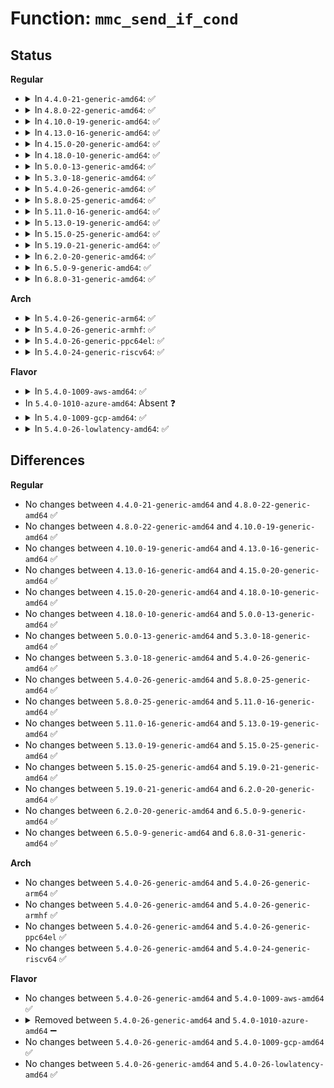 # Function: <code>mmc_send_if_cond</code>

## Status
<b>Regular</b>
<ul>
<li>
<details>
<summary>In <code>4.4.0-21-generic-amd64</code>: ✅</summary>

```c
int mmc_send_if_cond(struct mmc_host * host, u32 ocr)
```

```json
{
  "name": "mmc_send_if_cond",
  "collision_type": "Unique Global",
  "inline_type": "No",
  "funcs": [
    {
      "addr": 18446744071585956720,
      "name": "mmc_send_if_cond",
      "external": true,
      "loc": "drivers/mmc/core/sd_ops.c:196",
      "file": "drivers/mmc/core/sd_ops.c",
      "inline": "seen, unknown",
      "caller_inline": [],
      "caller_func": [
        "drivers/mmc/core/core.c:mmc_rescan",
        "drivers/mmc/core/sd.c:mmc_sd_get_cid",
        "drivers/mmc/core/sd.c:mmc_sd_get_cid",
        "drivers/mmc/core/sdio.c:mmc_sdio_init_card",
        "drivers/mmc/core/sdio.c:mmc_sdio_power_restore",
        "drivers/mmc/core/sdio.c:mmc_sdio_resume"
      ]
    }
  ],
  "symbols": [
    {
      "addr": 18446744071585956720,
      "name": "mmc_send_if_cond",
      "section": ".text",
      "bind": "STB_GLOBAL",
      "size": 157
    }
  ]
}
```
</details>
</li>
<li>
<details>
<summary>In <code>4.8.0-22-generic-amd64</code>: ✅</summary>

```c
int mmc_send_if_cond(struct mmc_host * host, u32 ocr)
```

```json
{
  "name": "mmc_send_if_cond",
  "collision_type": "Unique Global",
  "inline_type": "No",
  "funcs": [
    {
      "addr": 18446744071586362144,
      "name": "mmc_send_if_cond",
      "external": true,
      "loc": "drivers/mmc/core/sd_ops.c:191",
      "file": "drivers/mmc/core/sd_ops.c",
      "inline": "seen, unknown",
      "caller_inline": [],
      "caller_func": [
        "drivers/mmc/core/core.c:mmc_rescan",
        "drivers/mmc/core/sd.c:mmc_sd_get_cid",
        "drivers/mmc/core/sd.c:mmc_sd_get_cid",
        "drivers/mmc/core/sdio.c:mmc_sdio_power_restore",
        "drivers/mmc/core/sdio.c:mmc_sdio_resume",
        "drivers/mmc/core/sdio.c:mmc_sdio_init_card"
      ]
    }
  ],
  "symbols": [
    {
      "addr": 18446744071586362144,
      "name": "mmc_send_if_cond",
      "section": ".text",
      "bind": "STB_GLOBAL",
      "size": 156
    }
  ]
}
```
</details>
</li>
<li>
<details>
<summary>In <code>4.10.0-19-generic-amd64</code>: ✅</summary>

```c
int mmc_send_if_cond(struct mmc_host * host, u32 ocr)
```

```json
{
  "name": "mmc_send_if_cond",
  "collision_type": "Unique Global",
  "inline_type": "No",
  "funcs": [
    {
      "addr": 18446744071586571216,
      "name": "mmc_send_if_cond",
      "external": true,
      "loc": "drivers/mmc/core/sd_ops.c:186",
      "file": "drivers/mmc/core/sd_ops.c",
      "inline": "seen, unknown",
      "caller_inline": [],
      "caller_func": [
        "drivers/mmc/core/core.c:mmc_rescan",
        "drivers/mmc/core/sd.c:mmc_sd_get_cid",
        "drivers/mmc/core/sd.c:mmc_sd_get_cid",
        "drivers/mmc/core/sdio.c:mmc_sdio_power_restore",
        "drivers/mmc/core/sdio.c:mmc_sdio_resume",
        "drivers/mmc/core/sdio.c:mmc_sdio_init_card"
      ]
    }
  ],
  "symbols": [
    {
      "addr": 18446744071586571216,
      "name": "mmc_send_if_cond",
      "section": ".text",
      "bind": "STB_GLOBAL",
      "size": 156
    }
  ]
}
```
</details>
</li>
<li>
<details>
<summary>In <code>4.13.0-16-generic-amd64</code>: ✅</summary>

```c
int mmc_send_if_cond(struct mmc_host * host, u32 ocr)
```

```json
{
  "name": "mmc_send_if_cond",
  "collision_type": "Unique Global",
  "inline_type": "No",
  "funcs": [
    {
      "addr": 18446744071586696000,
      "name": "mmc_send_if_cond",
      "external": true,
      "loc": "drivers/mmc/core/sd_ops.c:186",
      "file": "drivers/mmc/core/sd_ops.c",
      "inline": "seen, unknown",
      "caller_inline": [],
      "caller_func": [
        "drivers/mmc/core/core.c:mmc_rescan",
        "drivers/mmc/core/sd.c:mmc_sd_get_cid",
        "drivers/mmc/core/sd.c:mmc_sd_get_cid",
        "drivers/mmc/core/sdio.c:mmc_sdio_power_restore",
        "drivers/mmc/core/sdio.c:mmc_sdio_resume",
        "drivers/mmc/core/sdio.c:mmc_sdio_resend_if_cond"
      ]
    }
  ],
  "symbols": [
    {
      "addr": 18446744071586696000,
      "name": "mmc_send_if_cond",
      "section": ".text",
      "bind": "STB_GLOBAL",
      "size": 154
    }
  ]
}
```
</details>
</li>
<li>
<details>
<summary>In <code>4.15.0-20-generic-amd64</code>: ✅</summary>

```c
int mmc_send_if_cond(struct mmc_host * host, u32 ocr)
```

```json
{
  "name": "mmc_send_if_cond",
  "collision_type": "Unique Global",
  "inline_type": "No",
  "funcs": [
    {
      "addr": 18446744071587180736,
      "name": "mmc_send_if_cond",
      "external": true,
      "loc": "drivers/mmc/core/sd_ops.c:186",
      "file": "drivers/mmc/core/sd_ops.c",
      "inline": "seen, unknown",
      "caller_inline": [],
      "caller_func": [
        "drivers/mmc/core/core.c:mmc_rescan",
        "drivers/mmc/core/sd.c:mmc_sd_get_cid",
        "drivers/mmc/core/sd.c:mmc_sd_get_cid",
        "drivers/mmc/core/sdio.c:mmc_sdio_power_restore",
        "drivers/mmc/core/sdio.c:mmc_sdio_resume",
        "drivers/mmc/core/sdio.c:mmc_sdio_resend_if_cond"
      ]
    }
  ],
  "symbols": [
    {
      "addr": 18446744071587180736,
      "name": "mmc_send_if_cond",
      "section": ".text",
      "bind": "STB_GLOBAL",
      "size": 154
    }
  ]
}
```
</details>
</li>
<li>
<details>
<summary>In <code>4.18.0-10-generic-amd64</code>: ✅</summary>

```c
int mmc_send_if_cond(struct mmc_host * host, u32 ocr)
```

```json
{
  "name": "mmc_send_if_cond",
  "collision_type": "Unique Global",
  "inline_type": "No",
  "funcs": [
    {
      "addr": 18446744071587480832,
      "name": "mmc_send_if_cond",
      "external": true,
      "loc": "drivers/mmc/core/sd_ops.c:186",
      "file": "drivers/mmc/core/sd_ops.c",
      "inline": "seen, unknown",
      "caller_inline": [],
      "caller_func": [
        "drivers/mmc/core/core.c:mmc_rescan",
        "drivers/mmc/core/sdio.c:mmc_sdio_resend_if_cond"
      ]
    }
  ],
  "symbols": [
    {
      "addr": 18446744071587480832,
      "name": "mmc_send_if_cond",
      "section": ".text",
      "bind": "STB_GLOBAL",
      "size": 154
    }
  ]
}
```
</details>
</li>
<li>
<details>
<summary>In <code>5.0.0-13-generic-amd64</code>: ✅</summary>

```c
int mmc_send_if_cond(struct mmc_host * host, u32 ocr)
```

```json
{
  "name": "mmc_send_if_cond",
  "collision_type": "Unique Global",
  "inline_type": "No",
  "funcs": [
    {
      "addr": 18446744071587660944,
      "name": "mmc_send_if_cond",
      "external": true,
      "loc": "drivers/mmc/core/sd_ops.c:186",
      "file": "drivers/mmc/core/sd_ops.c",
      "inline": "seen, unknown",
      "caller_inline": [],
      "caller_func": [
        "drivers/mmc/core/core.c:mmc_rescan",
        "drivers/mmc/core/sdio.c:mmc_sdio_resend_if_cond"
      ]
    }
  ],
  "symbols": [
    {
      "addr": 18446744071587660944,
      "name": "mmc_send_if_cond",
      "section": ".text",
      "bind": "STB_GLOBAL",
      "size": 154
    }
  ]
}
```
</details>
</li>
<li>
<details>
<summary>In <code>5.3.0-18-generic-amd64</code>: ✅</summary>

```c
int mmc_send_if_cond(struct mmc_host * host, u32 ocr)
```

```json
{
  "name": "mmc_send_if_cond",
  "collision_type": "Unique Global",
  "inline_type": "No",
  "funcs": [
    {
      "addr": 18446744071587939248,
      "name": "mmc_send_if_cond",
      "external": true,
      "loc": "drivers/mmc/core/sd_ops.c:161",
      "file": "drivers/mmc/core/sd_ops.c",
      "inline": "seen, unknown",
      "caller_inline": [],
      "caller_func": [
        "drivers/mmc/core/core.c:mmc_rescan",
        "drivers/mmc/core/sd.c:mmc_sd_get_cid",
        "drivers/mmc/core/sd.c:mmc_sd_get_cid",
        "drivers/mmc/core/sdio.c:mmc_sdio_resend_if_cond"
      ]
    }
  ],
  "symbols": [
    {
      "addr": 18446744071587939248,
      "name": "mmc_send_if_cond",
      "section": ".text",
      "bind": "STB_GLOBAL",
      "size": 154
    }
  ]
}
```
</details>
</li>
<li>
<details>
<summary>In <code>5.4.0-26-generic-amd64</code>: ✅</summary>

```c
int mmc_send_if_cond(struct mmc_host * host, u32 ocr)
```

```json
{
  "name": "mmc_send_if_cond",
  "collision_type": "Unique Global",
  "inline_type": "No",
  "funcs": [
    {
      "addr": 18446744071588145152,
      "name": "mmc_send_if_cond",
      "external": true,
      "loc": "drivers/mmc/core/sd_ops.c:161",
      "file": "drivers/mmc/core/sd_ops.c",
      "inline": "seen, unknown",
      "caller_inline": [],
      "caller_func": [
        "drivers/mmc/core/core.c:mmc_rescan",
        "drivers/mmc/core/sd.c:mmc_sd_get_cid",
        "drivers/mmc/core/sd.c:mmc_sd_get_cid",
        "drivers/mmc/core/sdio.c:mmc_sdio_resend_if_cond"
      ]
    }
  ],
  "symbols": [
    {
      "addr": 18446744071588145152,
      "name": "mmc_send_if_cond",
      "section": ".text",
      "bind": "STB_GLOBAL",
      "size": 154
    }
  ]
}
```
</details>
</li>
<li>
<details>
<summary>In <code>5.8.0-25-generic-amd64</code>: ✅</summary>

```c
int mmc_send_if_cond(struct mmc_host * host, u32 ocr)
```

```json
{
  "name": "mmc_send_if_cond",
  "collision_type": "Unique Global",
  "inline_type": "No",
  "funcs": [
    {
      "addr": 18446744071589008928,
      "name": "mmc_send_if_cond",
      "external": true,
      "loc": "drivers/mmc/core/sd_ops.c:161",
      "file": "drivers/mmc/core/sd_ops.c",
      "inline": "seen, unknown",
      "caller_inline": [],
      "caller_func": [
        "drivers/mmc/core/core.c:mmc_rescan_try_freq",
        "drivers/mmc/core/sd.c:mmc_sd_get_cid",
        "drivers/mmc/core/sd.c:mmc_sd_get_cid",
        "drivers/mmc/core/sdio.c:mmc_sdio_init_card",
        "drivers/mmc/core/sdio.c:mmc_sdio_init_card"
      ]
    }
  ],
  "symbols": [
    {
      "addr": 18446744071589008928,
      "name": "mmc_send_if_cond",
      "section": ".text",
      "bind": "STB_GLOBAL",
      "size": 153
    }
  ]
}
```
</details>
</li>
<li>
<details>
<summary>In <code>5.11.0-16-generic-amd64</code>: ✅</summary>

```c
int mmc_send_if_cond(struct mmc_host * host, u32 ocr)
```

```json
{
  "name": "mmc_send_if_cond",
  "collision_type": "Unique Global",
  "inline_type": "No",
  "funcs": [
    {
      "addr": 18446744071589017920,
      "name": "mmc_send_if_cond",
      "external": true,
      "loc": "drivers/mmc/core/sd_ops.c:196",
      "file": "drivers/mmc/core/sd_ops.c",
      "inline": "seen, unknown",
      "caller_inline": [],
      "caller_func": [
        "drivers/mmc/core/sd.c:mmc_sd_get_cid",
        "drivers/mmc/core/sd.c:mmc_sd_get_cid",
        "drivers/mmc/core/sdio.c:mmc_sdio_init_card",
        "drivers/mmc/core/sdio.c:mmc_sdio_init_card"
      ]
    }
  ],
  "symbols": [
    {
      "addr": 18446744071589017920,
      "name": "mmc_send_if_cond",
      "section": ".text",
      "bind": "STB_GLOBAL",
      "size": 153
    }
  ]
}
```
</details>
</li>
<li>
<details>
<summary>In <code>5.13.0-19-generic-amd64</code>: ✅</summary>

```c
int mmc_send_if_cond(struct mmc_host * host, u32 ocr)
```

```json
{
  "name": "mmc_send_if_cond",
  "collision_type": "Unique Global",
  "inline_type": "No",
  "funcs": [
    {
      "addr": 18446744071588905248,
      "name": "mmc_send_if_cond",
      "external": true,
      "loc": "drivers/mmc/core/sd_ops.c:196",
      "file": "drivers/mmc/core/sd_ops.c",
      "inline": "seen, unknown",
      "caller_inline": [],
      "caller_func": [
        "drivers/mmc/core/sd.c:mmc_sd_get_cid",
        "drivers/mmc/core/sd.c:mmc_sd_get_cid",
        "drivers/mmc/core/sdio.c:mmc_sdio_init_card",
        "drivers/mmc/core/sdio.c:mmc_sdio_init_card"
      ]
    }
  ],
  "symbols": [
    {
      "addr": 18446744071588905248,
      "name": "mmc_send_if_cond",
      "section": ".text",
      "bind": "STB_GLOBAL",
      "size": 151
    }
  ]
}
```
</details>
</li>
<li>
<details>
<summary>In <code>5.15.0-25-generic-amd64</code>: ✅</summary>

```c
int mmc_send_if_cond(struct mmc_host * host, u32 ocr)
```

```json
{
  "name": "mmc_send_if_cond",
  "collision_type": "Unique Global",
  "inline_type": "No",
  "funcs": [
    {
      "addr": 18446744071589611744,
      "name": "mmc_send_if_cond",
      "external": true,
      "loc": "drivers/mmc/core/sd_ops.c:197",
      "file": "drivers/mmc/core/sd_ops.c",
      "inline": "seen, unknown",
      "caller_inline": [],
      "caller_func": [
        "drivers/mmc/core/sd.c:mmc_sd_get_cid",
        "drivers/mmc/core/sd.c:mmc_sd_get_cid",
        "drivers/mmc/core/sdio.c:mmc_sdio_init_card",
        "drivers/mmc/core/sdio.c:mmc_sdio_init_card"
      ]
    }
  ],
  "symbols": [
    {
      "addr": 18446744071589611744,
      "name": "mmc_send_if_cond",
      "section": ".text",
      "bind": "STB_GLOBAL",
      "size": 151
    }
  ]
}
```
</details>
</li>
<li>
<details>
<summary>In <code>5.19.0-21-generic-amd64</code>: ✅</summary>

```c
int mmc_send_if_cond(struct mmc_host * host, u32 ocr)
```

```json
{
  "name": "mmc_send_if_cond",
  "collision_type": "Unique Global",
  "inline_type": "No",
  "funcs": [
    {
      "addr": 18446744071591109648,
      "name": "mmc_send_if_cond",
      "external": true,
      "loc": "drivers/mmc/core/sd_ops.c:197",
      "file": "drivers/mmc/core/sd_ops.c",
      "inline": "seen, unknown",
      "caller_inline": [],
      "caller_func": [
        "drivers/mmc/core/sd.c:mmc_sd_get_cid",
        "drivers/mmc/core/sd.c:mmc_sd_get_cid",
        "drivers/mmc/core/sdio.c:mmc_sdio_init_card",
        "drivers/mmc/core/sdio.c:mmc_sdio_init_card"
      ]
    }
  ],
  "symbols": [
    {
      "addr": 18446744071591109648,
      "name": "mmc_send_if_cond",
      "section": ".text",
      "bind": "STB_GLOBAL",
      "size": 163
    }
  ]
}
```
</details>
</li>
<li>
<details>
<summary>In <code>6.2.0-20-generic-amd64</code>: ✅</summary>

```c
int mmc_send_if_cond(struct mmc_host * host, u32 ocr)
```

```json
{
  "name": "mmc_send_if_cond",
  "collision_type": "Unique Global",
  "inline_type": "No",
  "funcs": [
    {
      "addr": 18446744071592830704,
      "name": "mmc_send_if_cond",
      "external": true,
      "loc": "drivers/mmc/core/sd_ops.c:197",
      "file": "drivers/mmc/core/sd_ops.c",
      "inline": "seen, unknown",
      "caller_inline": [],
      "caller_func": [
        "drivers/mmc/core/sd.c:mmc_sd_get_cid",
        "drivers/mmc/core/sd.c:mmc_sd_get_cid",
        "drivers/mmc/core/sdio.c:mmc_sdio_init_card",
        "drivers/mmc/core/sdio.c:mmc_sdio_init_card"
      ]
    }
  ],
  "symbols": [
    {
      "addr": 18446744071592830704,
      "name": "mmc_send_if_cond",
      "section": ".text",
      "bind": "STB_GLOBAL",
      "size": 163
    }
  ]
}
```
</details>
</li>
<li>
<details>
<summary>In <code>6.5.0-9-generic-amd64</code>: ✅</summary>

```c
int mmc_send_if_cond(struct mmc_host * host, u32 ocr)
```

```json
{
  "name": "mmc_send_if_cond",
  "collision_type": "Unique Global",
  "inline_type": "No",
  "funcs": [
    {
      "addr": 18446744071593267296,
      "name": "mmc_send_if_cond",
      "external": true,
      "loc": "drivers/mmc/core/sd_ops.c:197",
      "file": "drivers/mmc/core/sd_ops.c",
      "inline": "seen, unknown",
      "caller_inline": [],
      "caller_func": [
        "drivers/mmc/core/sd.c:mmc_sd_get_cid",
        "drivers/mmc/core/sd.c:mmc_sd_get_cid",
        "drivers/mmc/core/sdio.c:mmc_sdio_init_card",
        "drivers/mmc/core/sdio.c:mmc_sdio_init_card"
      ]
    }
  ],
  "symbols": [
    {
      "addr": 18446744071593267296,
      "name": "mmc_send_if_cond",
      "section": ".text",
      "bind": "STB_GLOBAL",
      "size": 163
    }
  ]
}
```
</details>
</li>
<li>
<details>
<summary>In <code>6.8.0-31-generic-amd64</code>: ✅</summary>

```c
int mmc_send_if_cond(struct mmc_host * host, u32 ocr)
```

```json
{
  "name": "mmc_send_if_cond",
  "collision_type": "Unique Global",
  "inline_type": "No",
  "funcs": [
    {
      "addr": 18446744071594023328,
      "name": "mmc_send_if_cond",
      "external": true,
      "loc": "drivers/mmc/core/sd_ops.c:197",
      "file": "drivers/mmc/core/sd_ops.c",
      "inline": "seen, unknown",
      "caller_inline": [],
      "caller_func": [
        "drivers/mmc/core/sd.c:mmc_sd_get_cid",
        "drivers/mmc/core/sd.c:mmc_sd_get_cid",
        "drivers/mmc/core/sdio.c:mmc_sdio_init_card",
        "drivers/mmc/core/sdio.c:mmc_sdio_init_card"
      ]
    }
  ],
  "symbols": [
    {
      "addr": 18446744071594023328,
      "name": "mmc_send_if_cond",
      "section": ".text",
      "bind": "STB_GLOBAL",
      "size": 163
    }
  ]
}
```
</details>
</li>
</ul>
<b>Arch</b>
<ul>
<li>
<details>
<summary>In <code>5.4.0-26-generic-arm64</code>: ✅</summary>

```c
int mmc_send_if_cond(struct mmc_host * host, u32 ocr)
```

```json
{
  "name": "mmc_send_if_cond",
  "collision_type": "Unique Global",
  "inline_type": "No",
  "funcs": [
    {
      "addr": 18446603336501397816,
      "name": "mmc_send_if_cond",
      "external": true,
      "loc": "drivers/mmc/core/sd_ops.c:161",
      "file": "drivers/mmc/core/sd_ops.c",
      "inline": "seen, unknown",
      "caller_inline": [],
      "caller_func": [
        "drivers/mmc/core/core.c:mmc_rescan",
        "drivers/mmc/core/sd.c:mmc_sd_get_cid",
        "drivers/mmc/core/sd.c:mmc_sd_get_cid",
        "drivers/mmc/core/sdio.c:mmc_sdio_resend_if_cond"
      ]
    }
  ],
  "symbols": [
    {
      "addr": 18446603336501397816,
      "name": "mmc_send_if_cond",
      "section": ".text",
      "bind": "STB_GLOBAL",
      "size": 188
    }
  ]
}
```
</details>
</li>
<li>
<details>
<summary>In <code>5.4.0-26-generic-armhf</code>: ✅</summary>

```c
int mmc_send_if_cond(struct mmc_host * host, u32 ocr)
```

```json
{
  "name": "mmc_send_if_cond",
  "collision_type": "Unique Global",
  "inline_type": "No",
  "funcs": [
    {
      "addr": 3233886920,
      "name": "mmc_send_if_cond",
      "external": true,
      "loc": "drivers/mmc/core/sd_ops.c:161",
      "file": "drivers/mmc/core/sd_ops.c",
      "inline": "seen, unknown",
      "caller_inline": [],
      "caller_func": [
        "drivers/mmc/core/core.c:mmc_rescan",
        "drivers/mmc/core/sd.c:mmc_sd_get_cid",
        "drivers/mmc/core/sd.c:mmc_sd_get_cid",
        "drivers/mmc/core/sdio.c:mmc_sdio_resend_if_cond"
      ]
    }
  ],
  "symbols": [
    {
      "addr": 3233886920,
      "name": "mmc_send_if_cond",
      "section": ".text",
      "bind": "STB_GLOBAL",
      "size": 196
    }
  ]
}
```
</details>
</li>
<li>
<details>
<summary>In <code>5.4.0-26-generic-ppc64el</code>: ✅</summary>

```c
int mmc_send_if_cond(struct mmc_host * host, u32 ocr)
```

```json
{
  "name": "mmc_send_if_cond",
  "collision_type": "Unique Global",
  "inline_type": "No",
  "funcs": [
    {
      "addr": 13835058055294961696,
      "name": "mmc_send_if_cond",
      "external": true,
      "loc": "drivers/mmc/core/sd_ops.c:161",
      "file": "drivers/mmc/core/sd_ops.c",
      "inline": "seen, unknown",
      "caller_inline": [],
      "caller_func": [
        "drivers/mmc/core/core.c:mmc_rescan",
        "drivers/mmc/core/sd.c:mmc_sd_get_cid",
        "drivers/mmc/core/sd.c:mmc_sd_get_cid",
        "drivers/mmc/core/sdio.c:mmc_sdio_resend_if_cond"
      ]
    }
  ],
  "symbols": [
    {
      "addr": 13835058055294961696,
      "name": "mmc_send_if_cond",
      "section": ".text",
      "bind": "STB_GLOBAL",
      "size": 256
    }
  ]
}
```
</details>
</li>
<li>
<details>
<summary>In <code>5.4.0-24-generic-riscv64</code>: ✅</summary>

```c
int mmc_send_if_cond(struct mmc_host * host, u32 ocr)
```

```json
{
  "name": "mmc_send_if_cond",
  "collision_type": "Unique Global",
  "inline_type": "No",
  "funcs": [
    {
      "addr": 18446743936278005480,
      "name": "mmc_send_if_cond",
      "external": true,
      "loc": "drivers/mmc/core/sd_ops.c:161",
      "file": "drivers/mmc/core/sd_ops.c",
      "inline": "seen, unknown",
      "caller_inline": [],
      "caller_func": [
        "drivers/mmc/core/core.c:mmc_rescan",
        "drivers/mmc/core/sd.c:mmc_sd_get_cid",
        "drivers/mmc/core/sd.c:mmc_sd_get_cid",
        "drivers/mmc/core/sdio.c:mmc_sdio_resend_if_cond"
      ]
    }
  ],
  "symbols": [
    {
      "addr": 18446743936278005480,
      "name": "mmc_send_if_cond",
      "section": ".text",
      "bind": "STB_GLOBAL",
      "size": 148
    }
  ]
}
```
</details>
</li>
</ul>
<b>Flavor</b>
<ul>
<li>
<details>
<summary>In <code>5.4.0-1009-aws-amd64</code>: ✅</summary>

```c
int mmc_send_if_cond(struct mmc_host * host, u32 ocr)
```

```json
{
  "name": "mmc_send_if_cond",
  "collision_type": "Unique Global",
  "inline_type": "No",
  "funcs": [
    {
      "addr": 18446744071587766720,
      "name": "mmc_send_if_cond",
      "external": true,
      "loc": "drivers/mmc/core/sd_ops.c:161",
      "file": "drivers/mmc/core/sd_ops.c",
      "inline": "seen, unknown",
      "caller_inline": [],
      "caller_func": [
        "drivers/mmc/core/core.c:mmc_rescan",
        "drivers/mmc/core/sd.c:mmc_sd_get_cid",
        "drivers/mmc/core/sd.c:mmc_sd_get_cid",
        "drivers/mmc/core/sdio.c:mmc_sdio_resend_if_cond"
      ]
    }
  ],
  "symbols": [
    {
      "addr": 18446744071587766720,
      "name": "mmc_send_if_cond",
      "section": ".text",
      "bind": "STB_GLOBAL",
      "size": 154
    }
  ]
}
```
</details>
</li>
<li>
In <code>5.4.0-1010-azure-amd64</code>: Absent ❓
</li>
<li>
<details>
<summary>In <code>5.4.0-1009-gcp-amd64</code>: ✅</summary>

```c
int mmc_send_if_cond(struct mmc_host * host, u32 ocr)
```

```json
{
  "name": "mmc_send_if_cond",
  "collision_type": "Unique Global",
  "inline_type": "No",
  "funcs": [
    {
      "addr": 18446744071588099680,
      "name": "mmc_send_if_cond",
      "external": true,
      "loc": "drivers/mmc/core/sd_ops.c:161",
      "file": "drivers/mmc/core/sd_ops.c",
      "inline": "seen, unknown",
      "caller_inline": [],
      "caller_func": [
        "drivers/mmc/core/core.c:mmc_rescan",
        "drivers/mmc/core/sd.c:mmc_sd_get_cid",
        "drivers/mmc/core/sd.c:mmc_sd_get_cid",
        "drivers/mmc/core/sdio.c:mmc_sdio_resend_if_cond"
      ]
    }
  ],
  "symbols": [
    {
      "addr": 18446744071588099680,
      "name": "mmc_send_if_cond",
      "section": ".text",
      "bind": "STB_GLOBAL",
      "size": 154
    }
  ]
}
```
</details>
</li>
<li>
<details>
<summary>In <code>5.4.0-26-lowlatency-amd64</code>: ✅</summary>

```c
int mmc_send_if_cond(struct mmc_host * host, u32 ocr)
```

```json
{
  "name": "mmc_send_if_cond",
  "collision_type": "Unique Global",
  "inline_type": "No",
  "funcs": [
    {
      "addr": 18446744071588217216,
      "name": "mmc_send_if_cond",
      "external": true,
      "loc": "drivers/mmc/core/sd_ops.c:161",
      "file": "drivers/mmc/core/sd_ops.c",
      "inline": "seen, unknown",
      "caller_inline": [],
      "caller_func": [
        "drivers/mmc/core/core.c:mmc_rescan",
        "drivers/mmc/core/sd.c:mmc_sd_get_cid",
        "drivers/mmc/core/sd.c:mmc_sd_get_cid",
        "drivers/mmc/core/sdio.c:mmc_sdio_resend_if_cond"
      ]
    }
  ],
  "symbols": [
    {
      "addr": 18446744071588217216,
      "name": "mmc_send_if_cond",
      "section": ".text",
      "bind": "STB_GLOBAL",
      "size": 154
    }
  ]
}
```
</details>
</li>
</ul>

## Differences
<b>Regular</b>
<ul>
<li>
No changes between <code>4.4.0-21-generic-amd64</code> and <code>4.8.0-22-generic-amd64</code> ✅
</li>
<li>
No changes between <code>4.8.0-22-generic-amd64</code> and <code>4.10.0-19-generic-amd64</code> ✅
</li>
<li>
No changes between <code>4.10.0-19-generic-amd64</code> and <code>4.13.0-16-generic-amd64</code> ✅
</li>
<li>
No changes between <code>4.13.0-16-generic-amd64</code> and <code>4.15.0-20-generic-amd64</code> ✅
</li>
<li>
No changes between <code>4.15.0-20-generic-amd64</code> and <code>4.18.0-10-generic-amd64</code> ✅
</li>
<li>
No changes between <code>4.18.0-10-generic-amd64</code> and <code>5.0.0-13-generic-amd64</code> ✅
</li>
<li>
No changes between <code>5.0.0-13-generic-amd64</code> and <code>5.3.0-18-generic-amd64</code> ✅
</li>
<li>
No changes between <code>5.3.0-18-generic-amd64</code> and <code>5.4.0-26-generic-amd64</code> ✅
</li>
<li>
No changes between <code>5.4.0-26-generic-amd64</code> and <code>5.8.0-25-generic-amd64</code> ✅
</li>
<li>
No changes between <code>5.8.0-25-generic-amd64</code> and <code>5.11.0-16-generic-amd64</code> ✅
</li>
<li>
No changes between <code>5.11.0-16-generic-amd64</code> and <code>5.13.0-19-generic-amd64</code> ✅
</li>
<li>
No changes between <code>5.13.0-19-generic-amd64</code> and <code>5.15.0-25-generic-amd64</code> ✅
</li>
<li>
No changes between <code>5.15.0-25-generic-amd64</code> and <code>5.19.0-21-generic-amd64</code> ✅
</li>
<li>
No changes between <code>5.19.0-21-generic-amd64</code> and <code>6.2.0-20-generic-amd64</code> ✅
</li>
<li>
No changes between <code>6.2.0-20-generic-amd64</code> and <code>6.5.0-9-generic-amd64</code> ✅
</li>
<li>
No changes between <code>6.5.0-9-generic-amd64</code> and <code>6.8.0-31-generic-amd64</code> ✅
</li>
</ul>
<b>Arch</b>
<ul>
<li>
No changes between <code>5.4.0-26-generic-amd64</code> and <code>5.4.0-26-generic-arm64</code> ✅
</li>
<li>
No changes between <code>5.4.0-26-generic-amd64</code> and <code>5.4.0-26-generic-armhf</code> ✅
</li>
<li>
No changes between <code>5.4.0-26-generic-amd64</code> and <code>5.4.0-26-generic-ppc64el</code> ✅
</li>
<li>
No changes between <code>5.4.0-26-generic-amd64</code> and <code>5.4.0-24-generic-riscv64</code> ✅
</li>
</ul>
<b>Flavor</b>
<ul>
<li>
No changes between <code>5.4.0-26-generic-amd64</code> and <code>5.4.0-1009-aws-amd64</code> ✅
</li>
<li>
<details>
<summary>Removed between <code>5.4.0-26-generic-amd64</code> and <code>5.4.0-1010-azure-amd64</code> ➖</summary>

```c
int mmc_send_if_cond(struct mmc_host * host, u32 ocr)
```
</details>
</li>
<li>
No changes between <code>5.4.0-26-generic-amd64</code> and <code>5.4.0-1009-gcp-amd64</code> ✅
</li>
<li>
No changes between <code>5.4.0-26-generic-amd64</code> and <code>5.4.0-26-lowlatency-amd64</code> ✅
</li>
</ul>
